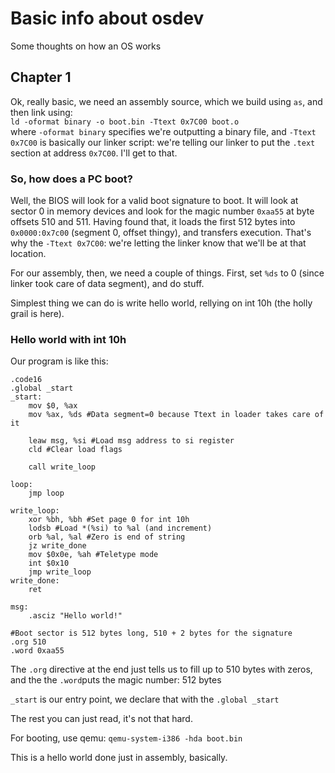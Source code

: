 # Basic info about osdev

Some thoughts on how an OS works

## Chapter 1
Ok, really basic, we need an assembly source, which we build using ``as``, and then link using:\
```ld -oformat binary -o boot.bin -Ttext 0x7C00 boot.o```\
where ``-oformat binary`` specifies we're outputting a binary file, and ``-Ttext 0x7C00`` is basically our linker script: we're telling our linker to put the ``.text`` section at address ``0x7C00``. I'll get to that.

### So, how does a PC boot?
Well, the BIOS will look for a valid boot signature to boot. It will look at sector 0 in memory devices and look for the magic number ``0xaa55`` at byte offsets 510 and 511. Having found that, it loads the first 512 bytes into ``0x0000:0x7c00`` (segment 0, offset thingy), and transfers execution. That's why the ``-Ttext 0x7C00``: we're letting the linker know that we'll be at that location.

For our assembly, then, we need a couple of things. First, set ``%ds`` to 0 (since linker took care of data segment), and do stuff.

Simplest thing we can do is write hello world, rellying on int 10h (the holly grail is here).

### Hello world with int 10h
Our program is like this:


```assembly
.code16
.global _start
_start:
    mov $0, %ax
    mov %ax, %ds #Data segment=0 because Ttext in loader takes care of it

    leaw msg, %si #Load msg address to si register
    cld #Clear load flags

    call write_loop

loop:
    jmp loop

write_loop:
    xor %bh, %bh #Set page 0 for int 10h
    lodsb #Load *(%si) to %al (and increment)
    orb %al, %al #Zero is end of string
    jz write_done
    mov $0x0e, %ah #Teletype mode
    int $0x10
    jmp write_loop
write_done:
    ret

msg:
    .asciz "Hello world!"

#Boot sector is 512 bytes long, 510 + 2 bytes for the signature
.org 510
.word 0xaa55
```

The ``.org`` directive at the end just tells us to fill up to 510 bytes with zeros, and the the ``.word``puts the magic number: 512 bytes

``_start`` is our entry point, we declare that with the ``.global _start``

The rest you can just read, it's not that hard.

For booting, use qemu: ``qemu-system-i386 -hda boot.bin``

This is a hello world done just in assembly, basically.